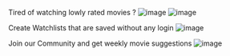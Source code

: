 Tired of watching lowly rated movies ?
![image](https://github.com/user-attachments/assets/a8abd009-d67f-4098-a9b1-366f489f4a7e)
![image](https://github.com/user-attachments/assets/0abb2c72-a101-408e-9905-f2f06f4c12e6)

Create Watchlists that are saved without any login 
![image](https://github.com/user-attachments/assets/5672264f-db55-48d7-8d9c-a74f2131bba6)

Join our Community and get weekly movie suggestions
![image](https://github.com/user-attachments/assets/a995612f-c82e-4141-b6c9-e1399d251347)




